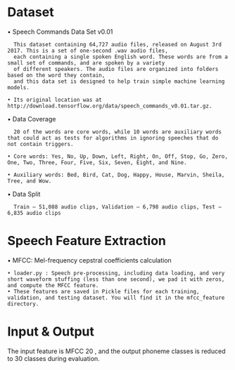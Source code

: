 # Dataset
   • Speech Commands Data Set v0.01
      
      This dataset containing 64,727 audio files, released on August 3rd 2017. This is a set of one-second .wav audio files,
      each containing a single spoken English word. These words are from a small set of commands, and are spoken by a variety 
      of different speakers. The audio files are organized into folders based on the word they contain, 
      and this data set is designed to help train simple machine learning models.

    • Its original location was at http://download.tensorflow.org/data/speech_commands_v0.01.tar.gz.

   • Data Coverage
      
      20 of the words are core words, while 10 words are auxiliary words that could act as tests for algorithms in ignoring speeches that do not contain triggers. 
      
    • Core words: Yes, No, Up, Down, Left, Right, On, Off, Stop, Go, Zero, One, Two, Three, Four, Five, Six, Seven, Eight, and Nine.
      
    • Auxiliary words: Bed, Bird, Cat, Dog, Happy, House, Marvin, Sheila, Tree, and Wow.


   • Data Split
      
      Train – 51,088 audio clips, Validation – 6,798 audio clips, Test – 6,835 audio clips


# Speech Feature Extraction
   • MFCC: Mel-frequency cepstral coefficients calculation
      
    • loader.py : Speech pre-processing, including data loading, and very short waveform stuffing (less than one second), we pad it with zeros, and compute the MFCC feature.
    • These features are saved in Pickle files for each training, validation, and testing dataset. You will find it in the mfcc_feature directory.
# Input & Output
The input feature is MFCC 20 , and the output phoneme classes is reduced to 30 classes during evaluation.
